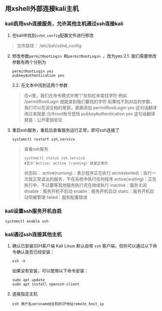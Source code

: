 ## 用xshell外部连接kali主机

### kali启用ssh连接服务，允许其他主机通过ssh连接kali

1. 在kali中找到`sshd_config`配置文件进行修改

  > 文件路径：
  > /etc/ssh/sshd_config

2. 修改参数`permitRootLogin `和`permitRootLogin `，改为yes
	2.1. 我们需要修改参数有两个分别为

	```shell
	permitRootLogin yes
	pubkeyAuthentication yes
	```

	2.2. 在文本中找到这两个参数

	> 在vi里，我们在命令模式中用“/”反斜杠来查找字符
	> 例如 /permitRootLogin 就能查到我们要找的字符
	> 如果找不到对应的参数，我们可以在该文档的尾部，直接添加
	> permitRootLogin yes
	> 这句话翻译改过来就是:允许root账号登陆
	> pubkeyAuthentication yes
	> 这句话翻译就是：公开密钥验证

3. 重启ssh服务，重启后查看服务运行正常，即可ssh连接了

	```shell
	systemctl restart ssh.service
	```

	> 查看ssh服务
	>
	> ```shell
	> systemctl status ssh.service
	> #显示`Active: active (running)`就是正常的
	> ```
	>
	> 状态码：
	> active(running)：表示程序正在执行
	> atcive(exited)：执行一次就正常退出的服务，不在系统中执行任何程序
	> active(waiting)：正在执行中，不过要等其他服务执行完在继续执行
	> inactive：服务关闭
	> disable：服务开机不启动
	> enable：服务开机启动
	> static：服务开机启动项被管理
	> failed：服务配置错误



### kali设置ssh服务开机自启

```shell
systemctl enable ssh
```



### kali通过ssh连接其他主机

1. 确认已安装SSH客户端
	Kali Linux 默认自带 `ssh` 客户端，但你可以通过以下命令确认是否已经安装：

	```shell
	ssh -V
	```

	如果没有安装，可以使用以下命令安装：
	```shell
	sudo apt update
	sudo apt install openssh-client
	```

2. 连接指定主机
	```shell
	ssh 用户名uersname@主机的IP地址remote_host_ip
	```

	
